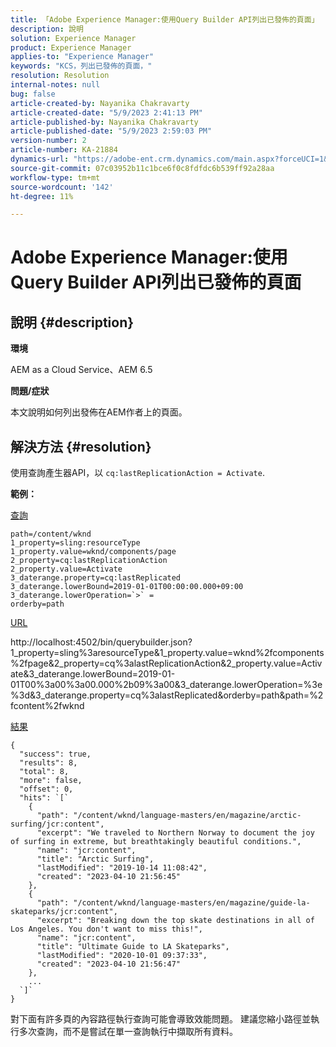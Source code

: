 ```yaml
---
title: 「Adobe Experience Manager:使用Query Builder API列出已發佈的頁面」
description: 說明
solution: Experience Manager
product: Experience Manager
applies-to: "Experience Manager"
keywords: "KCS，列出已發佈的頁面，"
resolution: Resolution
internal-notes: null
bug: false
article-created-by: Nayanika Chakravarty
article-created-date: "5/9/2023 2:41:13 PM"
article-published-by: Nayanika Chakravarty
article-published-date: "5/9/2023 2:59:03 PM"
version-number: 2
article-number: KA-21884
dynamics-url: "https://adobe-ent.crm.dynamics.com/main.aspx?forceUCI=1&pagetype=entityrecord&etn=knowledgearticle&id=162b318b-77ee-ed11-8849-6045bd006079"
source-git-commit: 07c03952b11c1bce6f0c8fdfdc6b539ff92a28aa
workflow-type: tm+mt
source-wordcount: '142'
ht-degree: 11%

---
```


# Adobe Experience Manager:使用Query Builder API列出已發佈的頁面

## 說明 {#description}


<b>環境</b>

AEM as a Cloud Service、AEM 6.5

<b>問題/症狀</b>

本文說明如何列出發佈在AEM作者上的頁面。


## 解決方法 {#resolution}


使用查詢產生器API，以 `cq:lastReplicationAction = Activate`.

<b>範例：</b>

<u>查詢</u>


```
path=/content/wknd
1_property=sling:resourceType
1_property.value=wknd/components/page
2_property=cq:lastReplicationAction
2_property.value=Activate
3_daterange.property=cq:lastReplicated
3_daterange.lowerBound=2019-01-01T00:00:00.000+09:00
3_daterange.lowerOperation=`>` =
orderby=path
```


<u>URL</u>

http://localhost:4502/bin/querybuilder.json?1_property=sling%3aresourceType&amp;1_property.value=wknd%2fcomponents%2fpage&amp;2_property=cq%3alastReplicationAction&amp;2_property.value=Activate&amp;3_daterange.lowerBound=2019-01-01T00%3a00%3a00.000%2b09%3a00&amp;3_daterange.lowerOperation=%3e%3d&amp;3_daterange.property=cq%3alastReplicated&amp;orderby=path&amp;path=%2fcontent%2fwknd

<u>結果</u>


```
{
  "success": true,
  "results": 8,
  "total": 8,
  "more": false,
  "offset": 0,
  "hits": `[` 
    {
      "path": "/content/wknd/language-masters/en/magazine/arctic-surfing/jcr:content",
      "excerpt": "We traveled to Northern Norway to document the joy of surfing in extreme, but breathtakingly beautiful conditions.",
      "name": "jcr:content",
      "title": "Arctic Surfing",
      "lastModified": "2019-10-14 11:08:42",
      "created": "2023-04-10 21:56:45"
    },
    {
      "path": "/content/wknd/language-masters/en/magazine/guide-la-skateparks/jcr:content",
      "excerpt": "Breaking down the top skate destinations in all of Los Angeles. You don't want to miss this!",
      "name": "jcr:content",
      "title": "Ultimate Guide to LA Skateparks",
      "lastModified": "2020-10-01 09:37:33",
      "created": "2023-04-10 21:56:47"
    },
    ...
  `]` 
}
```


對下面有許多頁的內容路徑執行查詢可能會導致效能問題。 建議您縮小路徑並執行多次查詢，而不是嘗試在單一查詢執行中擷取所有資料。
